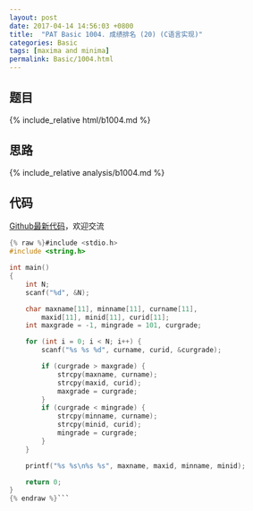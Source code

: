 ```yaml
---
layout: post
date: 2017-04-14 14:56:03 +0800
title:  "PAT Basic 1004. 成绩排名 (20) (C语言实现)"
categories: Basic
tags: [maxima and minima]
permalink: Basic/1004.html
---
```


## 题目

{% include_relative html/b1004.md %}

## 思路

{% include_relative analysis/b1004.md %}

## 代码

[Github最新代码](https://github.com/OliverLew/PAT/blob/master/PATBasic/1004.c)，欢迎交流

```c
{% raw %}#include <stdio.h>
#include <string.h>

int main()
{
	int N;
	scanf("%d", &N);

	char maxname[11], minname[11], curname[11],
		maxid[11], minid[11], curid[11];
	int maxgrade = -1, mingrade = 101, curgrade;

	for (int i = 0; i < N; i++) {
		scanf("%s %s %d", curname, curid, &curgrade);

		if (curgrade > maxgrade) {
			strcpy(maxname, curname);
			strcpy(maxid, curid);
			maxgrade = curgrade;
		}
		if (curgrade < mingrade) {
			strcpy(minname, curname);
			strcpy(minid, curid);
			mingrade = curgrade;
		}
	}

	printf("%s %s\n%s %s", maxname, maxid, minname, minid);

	return 0;
}
{% endraw %}```